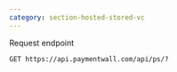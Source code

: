 ```yaml
---
category: section-hosted-stored-vc
---
```

Request endpoint

```
GET https://api.paymentwall.com/api/ps/?
```